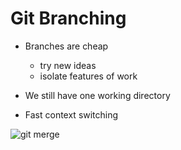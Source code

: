 # Git Branching
*  Branches are cheap
	* try new ideas
	* isolate features of work
	
* We still have one working directory
* Fast context switching


![git merge](https://developer.atlassian.com/blog/2014/12/pull-request-merge-strategies-the-great-debate/what-is-a-merge.gif)